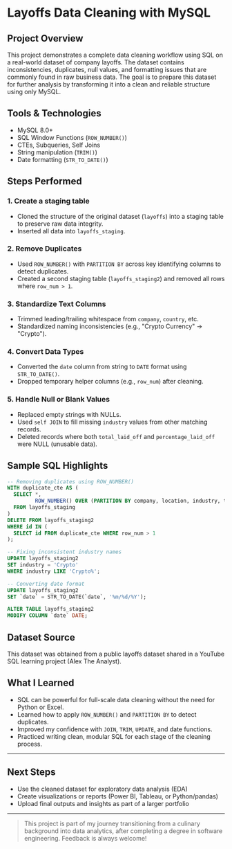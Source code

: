 # Layoffs Data Cleaning with MySQL

## Project Overview
This project demonstrates a complete data cleaning workflow using SQL on a real-world dataset of company layoffs. The dataset contains inconsistencies, duplicates, null values, and formatting issues that are commonly found in raw business data. The goal is to prepare this dataset for further analysis by transforming it into a clean and reliable structure using only MySQL.

## Tools & Technologies
- MySQL 8.0+
- SQL Window Functions (`ROW_NUMBER()`)
- CTEs, Subqueries, Self Joins
- String manipulation (`TRIM()`)
- Date formatting (`STR_TO_DATE()`)

## Steps Performed

### 1. Create a staging table
- Cloned the structure of the original dataset (`layoffs`) into a staging table to preserve raw data integrity.
- Inserted all data into `layoffs_staging`.

### 2. Remove Duplicates
- Used `ROW_NUMBER()` with `PARTITION BY` across key identifying columns to detect duplicates.
- Created a second staging table (`layoffs_staging2`) and removed all rows where `row_num > 1`.

### 3. Standardize Text Columns
- Trimmed leading/trailing whitespace from `company`, `country`, etc.
- Standardized naming inconsistencies (e.g., "Crypto Currency" → "Crypto").

### 4. Convert Data Types
- Converted the `date` column from string to `DATE` format using `STR_TO_DATE()`.
- Dropped temporary helper columns (e.g., `row_num`) after cleaning.

### 5. Handle Null or Blank Values
- Replaced empty strings with NULLs.
- Used `self JOIN` to fill missing `industry` values from other matching records.
- Deleted records where both `total_laid_off` and `percentage_laid_off` were NULL (unusable data).

## Sample SQL Highlights
```sql
-- Removing duplicates using ROW_NUMBER()
WITH duplicate_cte AS (
  SELECT *,
         ROW_NUMBER() OVER (PARTITION BY company, location, industry, total_laid_off, percentage_laid_off, date, stage, country, funds_raised_millions) AS row_num
  FROM layoffs_staging
)
DELETE FROM layoffs_staging2
WHERE id IN (
  SELECT id FROM duplicate_cte WHERE row_num > 1
);

-- Fixing inconsistent industry names
UPDATE layoffs_staging2
SET industry = 'Crypto'
WHERE industry LIKE 'Crypto%';

-- Converting date format
UPDATE layoffs_staging2
SET `date` = STR_TO_DATE(`date`, '%m/%d/%Y');

ALTER TABLE layoffs_staging2
MODIFY COLUMN `date` DATE;
```

## Dataset Source
This dataset was obtained from a public layoffs dataset shared in a YouTube SQL learning project (Alex The Analyst).

## What I Learned
- SQL can be powerful for full-scale data cleaning without the need for Python or Excel.
- Learned how to apply `ROW_NUMBER()` and `PARTITION BY` to detect duplicates.
- Improved my confidence with `JOIN`, `TRIM`, `UPDATE`, and date functions.
- Practiced writing clean, modular SQL for each stage of the cleaning process.

---

## Next Steps
- Use the cleaned dataset for exploratory data analysis (EDA)
- Create visualizations or reports (Power BI, Tableau, or Python/pandas)
- Upload final outputs and insights as part of a larger portfolio

---

>This project is part of my journey transitioning from a culinary background into data analytics, after completing a degree in software engineering. Feedback is always welcome!

